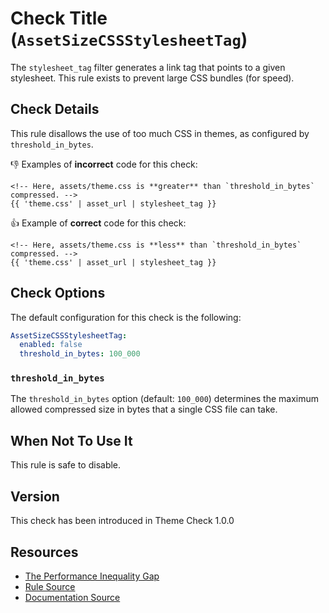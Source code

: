 # Check Title (`AssetSizeCSSStylesheetTag`)

The `stylesheet_tag` filter generates a link tag that points to a given stylesheet. This rule exists to prevent large CSS bundles (for speed).

## Check Details

This rule disallows the use of too much CSS in themes, as configured by `threshold_in_bytes`.

:-1: Examples of **incorrect** code for this check:
```liquid
<!-- Here, assets/theme.css is **greater** than `threshold_in_bytes` compressed. -->
{{ 'theme.css' | asset_url | stylesheet_tag }}
```

:+1: Example of **correct** code for this check:
```liquid
<!-- Here, assets/theme.css is **less** than `threshold_in_bytes` compressed. -->
{{ 'theme.css' | asset_url | stylesheet_tag }}
```

## Check Options

The default configuration for this check is the following:

```yaml
AssetSizeCSSStylesheetTag:
  enabled: false
  threshold_in_bytes: 100_000
```

### `threshold_in_bytes`

The `threshold_in_bytes` option (default: `100_000`) determines the maximum allowed compressed size in bytes that a single CSS file can take.

## When Not To Use It

This rule is safe to disable.

## Version

This check has been introduced in Theme Check 1.0.0

## Resources

- [The Performance Inequality Gap](https://infrequently.org/2021/03/the-performance-inequality-gap/)
- [Rule Source][codesource]
- [Documentation Source][docsource]

[codesource]: /lib/theme_check/checks/asset_size_css_stylesheet_tag.rb
[docsource]: /docs/checks/asset_size_css_stylesheet_tag.md
